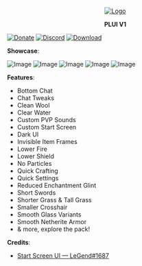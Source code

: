 <br/>
<p align="center">
  <a href="https://github.com/artsvn/PocketLoki">
    <img src="https://static1.textcraft.net/data1/b/4/b470a313d4b5040567f714a8975057ed5fa925c8da39a3ee5e6b4b0d3255bfef95601890afd80709da39a3ee5e6b4b0d3255bfef95601890afd8070975f6a90f68302a925908dbbefd0a80c0.png" alt="Logo">
  </a>
  <b><p align="center">PLUI V1</p></b>
</p>

[![Donate](https://img.shields.io/badge/DONATE-COFFEE-A6C1DF)](https://lokibot.site/donate) 
[![Discord](https://img.shields.io/badge/DISCORD-SERVER-A8AAD0)](https://discord.gg/R89XUt7uMa) 
[![Download](https://img.shields.io/badge/DOWNLOAD-PLUI-ABD4C2)](https://link-target.net/640073/plui-v11)

**Showcase**:

![Image](https://media.discordapp.net/attachments/1096894008111935644/1097172400426209310/Screenshot_20230416_225058.jpg)
![Image](https://media.discordapp.net/attachments/1096894008111935644/1097171546423963798/Screenshot_20230416_213801.jpg)
![Image](https://media.discordapp.net/attachments/1096894008111935644/1097081758769491998/Screenshot_20230416_153922.jpg)
![Image](https://media.discordapp.net/attachments/1096894008111935644/1097081783473946765/Screenshot_20230416_153945.jpg)
![Image](https://media.discordapp.net/attachments/1096894008111935644/1097081803879227453/Screenshot_20230416_154046.jpg)

**Features**:
* Bottom Chat
* Chat Tweaks
* Clean Wool
* Clear Water
* Custom PVP Sounds
* Custom Start Screen
* Dark UI
* Invisible Item Frames
* Lower Fire
* Lower Shield
* No Particles
* Quick Crafting
* Quick Settings
* Reduced Enchantment Glint
* Short Swords
* Shorter Grass & Tall Grass
* Smaller Crosshair
* Smooth Glass Variants
* Smooth Netherite Armor
* & more, explore the pack!

**Credits**:
* [Start Screen UI — LeGend#1687](https://mcpedl.com/legend-s-ui-pack/)
